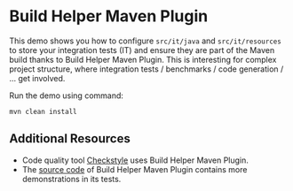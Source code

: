 # Build Helper Maven Plugin

This demo shows you how to configure `src/it/java` and `src/it/resources` to
store your integration tests (IT) and ensure they are part of the Maven build
thanks to Build Helper Maven Plugin. This is interesting for complex project
structure, where integration tests / benchmarks / code generation / ... get
involved.

Run the demo using command:

```
mvn clean install
```

## Additional Resources

- Code quality tool [Checkstyle](https://github.com/checkstyle/checkstyle) uses Build Helper Maven Plugin.
- The [source code](https://github.com/mojohaus/build-helper-maven-plugin) of
  Build Helper Maven Plugin contains more demonstrations in its tests.

